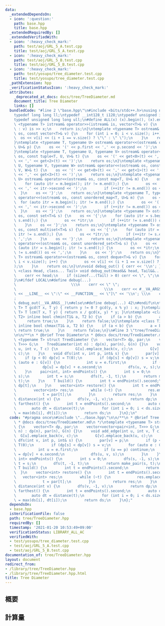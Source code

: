 ```yaml
---
data:
  _extendedDependsOn:
  - icon: ':question:'
    path: base.hpp
    title: base.hpp
  _extendedRequiredBy: []
  _extendedVerifiedWith:
  - icon: ':heavy_check_mark:'
    path: test/aoj/GRL_5_A.test.cpp
    title: test/aoj/GRL_5_A.test.cpp
  - icon: ':heavy_check_mark:'
    path: test/aoj/GRL_5_B.test.cpp
    title: test/aoj/GRL_5_B.test.cpp
  - icon: ':heavy_check_mark:'
    path: test/yosupo/tree_diameter.test.cpp
    title: test/yosupo/tree_diameter.test.cpp
  _pathExtension: hpp
  _verificationStatusIcon: ':heavy_check_mark:'
  attributes:
    _deprecated_at_docs: docs/tree/TreeDiameter.md
    document_title: Tree Diameter
    links: []
  bundledCode: "#line 2 \"base.hpp\"\n#include <bits/stdc++.h>\nusing namespace std;\n\
    typedef long long ll;\ntypedef __int128_t i128;\ntypedef unsigned int uint;\n\
    typedef unsigned long long ull;\n#define ALL(x) (x).begin(), (x).end()\n\ntemplate\
    \ <typename T> istream& operator>>(istream& is, vector<T>& v) {\n    for (T& x\
    \ : v) is >> x;\n    return is;\n}\ntemplate <typename T> ostream& operator<<(ostream&\
    \ os, const vector<T>& v) {\n    for (int i = 0; i < v.size(); i++) {\n      \
    \  os << v[i] << (i + 1 == v.size() ? \"\" : \" \");\n    }\n    return os;\n\
    }\ntemplate <typename T, typename U> ostream& operator<<(ostream& os, const pair<T,\
    \ U>& p) {\n    os << '(' << p.first << ',' << p.second << ')';\n    return os;\n\
    }\ntemplate <typename T, typename U, typename V> ostream& operator<<(ostream&\
    \ os, const tuple<T, U, V>& t) {\n    os << '(' << get<0>(t) << ',' << get<1>(t)\
    \ << ',' << get<2>(t) << ')';\n    return os;\n}\ntemplate <typename T, typename\
    \ U, typename V, typename W> ostream& operator<<(ostream& os, const tuple<T, U,\
    \ V, W>& t) {\n    os << '(' << get<0>(t) << ',' << get<1>(t) << ',' << get<2>(t)\
    \ << ',' << get<3>(t) << ')';\n    return os;\n}\ntemplate <typename T, typename\
    \ U> ostream& operator<<(ostream& os, const map<T, U>& m) {\n    os << '{';\n\
    \    for (auto itr = m.begin(); itr != m.end();) {\n        os << '(' << itr->first\
    \ << ',' << itr->second << ')';\n        if (++itr != m.end()) os << ',';\n  \
    \  }\n    os << '}';\n    return os;\n}\ntemplate <typename T, typename U> ostream&\
    \ operator<<(ostream& os, const unordered_map<T, U>& m) {\n    os << '{';\n  \
    \  for (auto itr = m.begin(); itr != m.end();) {\n        os << '(' << itr->first\
    \ << ',' << itr->second << ')';\n        if (++itr != m.end()) os << ',';\n  \
    \  }\n    os << '}';\n    return os;\n}\ntemplate <typename T> ostream& operator<<(ostream&\
    \ os, const set<T>& s) {\n    os << '{';\n    for (auto itr = s.begin(); itr !=\
    \ s.end();) {\n        os << *itr;\n        if (++itr != s.end()) os << ',';\n\
    \    }\n    os << '}';\n    return os;\n}\ntemplate <typename T> ostream& operator<<(ostream&\
    \ os, const multiset<T>& s) {\n    os << '{';\n    for (auto itr = s.begin();\
    \ itr != s.end();) {\n        os << *itr;\n        if (++itr != s.end()) os <<\
    \ ',';\n    }\n    os << '}';\n    return os;\n}\ntemplate <typename T> ostream&\
    \ operator<<(ostream& os, const unordered_set<T>& s) {\n    os << '{';\n    for\
    \ (auto itr = s.begin(); itr != s.end();) {\n        os << *itr;\n        if (++itr\
    \ != s.end()) os << ',';\n    }\n    os << '}';\n    return os;\n}\ntemplate <typename\
    \ T> ostream& operator<<(ostream& os, const deque<T>& v) {\n    for (int i = 0;\
    \ i < v.size(); i++) {\n        os << v[i] << (i + 1 == v.size() ? \"\" : \" \"\
    );\n    }\n    return os;\n}\n\nvoid debug_out() { cerr << '\\n'; }\ntemplate\
    \ <class Head, class... Tail> void debug_out(Head&& head, Tail&&... tail) {\n\
    \    cerr << head;\n    if (sizeof...(Tail) > 0) cerr << \", \";\n    debug_out(move(tail)...);\n\
    }\n#ifdef LOCAL\n#define debug(...)                                          \
    \                         \\\n    cerr << \" \";                             \
    \                                        \\\n    cerr << #__VA_ARGS__ << \" :[\"\
    \ << __LINE__ << \":\" << __FUNCTION__ << \"]\" << '\\n'; \\\n    cerr << \" \"\
    ;                                                                     \\\n   \
    \ debug_out(__VA_ARGS__)\n#else\n#define debug(...) 42\n#endif\n\ntemplate <typename\
    \ T> T gcd(T x, T y) { return y != 0 ? gcd(y, x % y) : x; }\ntemplate <typename\
    \ T> T lcm(T x, T y) { return x / gcd(x, y) * y; }\n\ntemplate <class T1, class\
    \ T2> inline bool chmin(T1& a, T2 b) {\n    if (a > b) {\n        a = b;\n   \
    \     return true;\n    }\n    return false;\n}\ntemplate <class T1, class T2>\
    \ inline bool chmax(T1& a, T2 b) {\n    if (a < b) {\n        a = b;\n       \
    \ return true;\n    }\n    return false;\n}\n#line 3 \"tree/TreeDiameter.hpp\"\
    \n\n/**\n * @brief Tree Diameter\n * @docs docs/tree/TreeDiameter.md\n */\ntemplate\
    \ <typename T> struct TreeDiameter {\n    vector<T> dp, par;\n    vector<vector<pair<int,\
    \ T>>> G;\n    TreeDiameter(int n) : dp(n), par(n), G(n) {}\n    void add_edge(int\
    \ u, int v, T c) {\n        G[u].emplace_back(v, c);\n        G[v].emplace_back(u,\
    \ c);\n    }\n    void dfs(int v, int p, int& s) {\n        par[v] = p;\n    \
    \    if (p < 0) dp[v] = T(0);\n        if (dp[s] < dp[v]) s = v;\n        for\
    \ (auto e : G[v]) {\n            int u = e.first;\n            if (u == p) continue;\n\
    \            dp[u] = dp[v] + e.second;\n            dfs(u, v, s);\n        }\n\
    \    }\n    pair<int, int> endPoints() {\n        int s = 0;\n        dfs(s, -1,\
    \ s);\n        int t = s;\n        dfs(t, -1, t);\n        return make_pair(s,\
    \ t);\n    }\n    T build() {\n        int t = endPoints().second;\n        return\
    \ dp[t];\n    }\n    vector<int> restore() {\n        int t = endPoints().second;\n\
    \        vector<int> res;\n        while (~t) {\n            res.emplace_back(t);\n\
    \            t = par[t];\n        }\n        return res;\n    }\n    vector<T>\
    \ distance(int v) {\n        dfs(v, -1, v);\n        return dp;\n    }\n    vector<T>\
    \ farthest() {\n        int t = endPoints().second;\n        auto ds = dp;\n \
    \       auto dt = distance(t);\n        for (int i = 0; i < ds.size(); i++) ds[i]\
    \ = max(ds[i], dt[i]);\n        return ds;\n    }\n};\n"
  code: "#pragma once\n#include \"../base.hpp\"\n\n/**\n * @brief Tree Diameter\n\
    \ * @docs docs/tree/TreeDiameter.md\n */\ntemplate <typename T> struct TreeDiameter\
    \ {\n    vector<T> dp, par;\n    vector<vector<pair<int, T>>> G;\n    TreeDiameter(int\
    \ n) : dp(n), par(n), G(n) {}\n    void add_edge(int u, int v, T c) {\n      \
    \  G[u].emplace_back(v, c);\n        G[v].emplace_back(u, c);\n    }\n    void\
    \ dfs(int v, int p, int& s) {\n        par[v] = p;\n        if (p < 0) dp[v] =\
    \ T(0);\n        if (dp[s] < dp[v]) s = v;\n        for (auto e : G[v]) {\n  \
    \          int u = e.first;\n            if (u == p) continue;\n            dp[u]\
    \ = dp[v] + e.second;\n            dfs(u, v, s);\n        }\n    }\n    pair<int,\
    \ int> endPoints() {\n        int s = 0;\n        dfs(s, -1, s);\n        int\
    \ t = s;\n        dfs(t, -1, t);\n        return make_pair(s, t);\n    }\n   \
    \ T build() {\n        int t = endPoints().second;\n        return dp[t];\n  \
    \  }\n    vector<int> restore() {\n        int t = endPoints().second;\n     \
    \   vector<int> res;\n        while (~t) {\n            res.emplace_back(t);\n\
    \            t = par[t];\n        }\n        return res;\n    }\n    vector<T>\
    \ distance(int v) {\n        dfs(v, -1, v);\n        return dp;\n    }\n    vector<T>\
    \ farthest() {\n        int t = endPoints().second;\n        auto ds = dp;\n \
    \       auto dt = distance(t);\n        for (int i = 0; i < ds.size(); i++) ds[i]\
    \ = max(ds[i], dt[i]);\n        return ds;\n    }\n};"
  dependsOn:
  - base.hpp
  isVerificationFile: false
  path: tree/TreeDiameter.hpp
  requiredBy: []
  timestamp: '2021-01-20 10:53:49+09:00'
  verificationStatus: LIBRARY_ALL_AC
  verifiedWith:
  - test/yosupo/tree_diameter.test.cpp
  - test/aoj/GRL_5_A.test.cpp
  - test/aoj/GRL_5_B.test.cpp
documentation_of: tree/TreeDiameter.hpp
layout: document
redirect_from:
- /library/tree/TreeDiameter.hpp
- /library/tree/TreeDiameter.hpp.html
title: Tree Diameter
---
```

## 概要

## 計算量